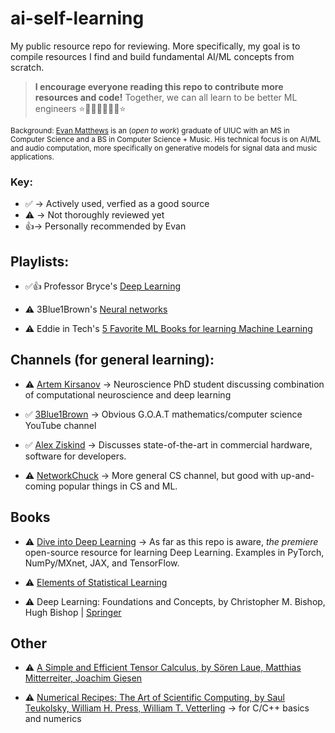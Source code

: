 # ai-self-learning
My public resource repo for reviewing. More specifically, my goal is to compile resources I find and build fundamental AI/ML concepts from scratch.

> **I encourage everyone reading this repo to contribute more resources and code!** Together, we can all learn to be better ML engineers ⭐🧑‍🔬👨‍🔬👩‍🔬⭐

<sup>Background: [Evan Matthews](https://ematth.dev) is an (*open to work*) graduate of UIUC with an MS in Computer Science and a BS in Computer Science + Music.
His technical focus is on AI/ML and audio computation, more specifically on generative models for signal data and music applications.</sup>

### Key:
 
- ✅ -> Actively used, verfied as a good source
- ⚠️ -> Not thoroughly reviewed yet
- 👍-> Personally recommended by Evan  

## Playlists:

- ✅👍 Professor Bryce's [Deep Learning](https://www.youtube.com/playlist?list=PLgPbN3w-ia_PeT1_c5jiLW3RJdR7853b9)

- ⚠️ 3Blue1Brown's [Neural networks](https://www.youtube.com/playlist?list=PLZHQObOWTQDNU6R1_67000Dx_ZCJB-3pi)

- ⚠️ Eddie in Tech's [5 Favorite ML Books for learning Machine Learning](https://youtu.be/emQGlSJpixA?si=2Z3F8tkj0KNPVaqt)

## Channels (for general learning):

- ⚠️ [Artem Kirsanov](https://www.youtube.com/@ArtemKirsanov) -> Neuroscience PhD student discussing combination of computational neuroscience and deep learning

- ✅ [3Blue1Brown](https://www.youtube.com/@3blue1brown) -> Obvious G.O.A.T mathematics/computer science YouTube channel

- ✅ [Alex Ziskind](https://www.youtube.com/@AZisk) -> Discusses state-of-the-art in commercial hardware, software for developers.

- ⚠️ [NetworkChuck](https://www.youtube.com/@NetworkChuck) -> More general CS channel, but good with up-and-coming popular things in CS and ML.

## Books

- ⚠️ [Dive into Deep Learning](https://d2l.ai/) -> As far as this repo is aware, *the premiere* open-source resource for learning Deep Learning. Examples in PyTorch, NumPy/MXnet, JAX, and TensorFlow.

- ⚠️ [Elements of Statistical Learning](https://hastie.su.domains/ElemStatLearn/)

- ⚠️ Deep Learning: Foundations and Concepts, by Christopher M. Bishop, Hugh Bishop | [Springer](https://link.springer.com/book/10.1007/978-3-031-45468-4) []()

## Other

- ⚠️ [A Simple and Efficient Tensor Calculus, by Sören Laue, Matthias Mitterreiter, Joachim Giesen](https://www.matrixcalculus.org/tensorcalculus.pdf)

- ⚠️ [Numerical Recipes: The Art of Scientific Computing, by Saul Teukolsky, William H. Press, William T. Vetterling](https://numerical.recipes/book.html) -> for C/C++ basics and numerics